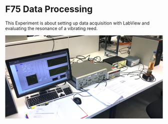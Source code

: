 # F75 Data Processing

This Experiment is about setting up data acquisition with LabView and evaluating the resonance of a vibrating reed. 

![data](./data.JPG)